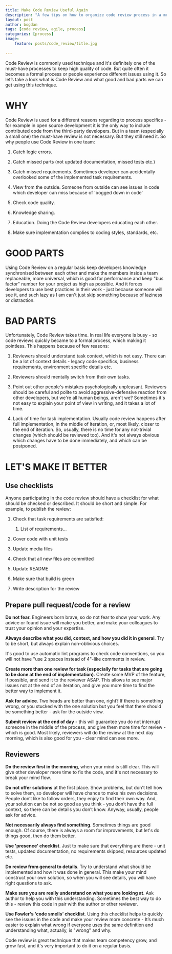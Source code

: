 ```yaml
---
title: Make Code Review Useful Again
description: "A few tips on how to organize code review process in a most effective and less distracting way. "
layout: post
author: bogdan
tags: [code review, agile, process]
categories: [process]
image:
    feature: posts/code_review/title.jpg
    
---
```


Code Review is commonly used technique and it's definitely one of the must-have processes to keep high quality of code. 
But quite often it becomes a formal process or people experience different issues using it. 
So let’s take a look what is Code Review and what good and bad parts we can get using this technique. 

# WHY

Code Review is used for a different reasons regarding to process specifics - for example in open source development it is the only way to include contributed code from the third-party developers. But in a team (especially a small one) the must-have review is not necessary. But they still need it.  So why people use Code Review in one team:

1. Catch logic errors.

2. Catch missed parts (not updated documentation, missed tests etc.) 

3. Catch missed requirements. Sometimes developer can accidentally overlooked some of the implemented task requirements.

4. View from the outside. Someone from outside can see issues in code which developer can miss because of 'bogged down in code'

5. Check code quality.

6. Knowledge sharing. 

7. Education. Doing the Code Review developers educating each other.

8. Make sure implementation complies to coding styles, standards, etc.

<!-- more -->

# GOOD PARTS

Using Code Review on a regular basis keep developers knowledge synchronised between each other and make the members inside a team replaceable, more universal, which is good for performance and keep "bus factor" number for your project as high as possible. And it forces developers to use best practices in their work - just because someone will see it, and such lazy as I am can't just skip something because of laziness or distraction.  

# BAD PARTS

Unfortunately, Code Review takes time. In real life everyone is busy - so code reviews quickly became to a formal process, which making it pointless. This happens because of few reasons: 

1. Reviewers should understand task context, which is not easy. There can be a lot of context details - legacy code specifics, business requirements, environment specific details etc.

2. Reviewers should mentally switch from their own tasks.

3. Point out other people's mistakes psychologically unpleasant. Reviewers should be careful and polite to avoid aggressive-defensive reaction from other developers, but we're all human beings, aren't we? Sometimes it's not easy to explain your point of view in writing, and it takes a lot of time. 

4. Lack of time for task implementation. Usually code review happens after full implementation, in the middle of iteration, or, most likely, closer to the end of iteration. So, usually, there is no time for any not-trivial changes (which should be reviewed too). And it's not always obvious which changes have to be done immediately, and which can be postponed.

# LET'S MAKE IT BETTER

## Use checklists

Anyone participating in the code review should have a checklist for what should be checked or described. It should be short and simple. For example, to publish the review:

1. Check that task requirements are satisfied:

    1. List of requirements...

2. Cover code with unit tests

3. Update media files

4. Check that all new files are committed

5. Update README

6. Make sure that build is green

7. Write description for the review

## Prepare pull request/code for a review

**Do not fear.** Engineers born brave, so do not fear to show your work. Any advice or found issue will make you better, and make your colleagues to trust your opinion and your expertise.

**Always describe what you did, context, and how you did it in general**. Try to be short, but always explain non-oblivious choices. 

It's good to use automatic lint programs to check code conventions, so you will not have "use 2 spaces instead of 4"-like comments in review.

**Create more than one review for task (especially for tasks that are going to be done at the end of implementation)**. Create some MVP of the feature, if possible, and send it to the reviewer ASAP. This allows to see major issues not at the end of an iteration, and give you more time to find the better way to implement it.

**Ask for advice**. Two heads are better than one, right? If there is something wrong, or you stucked with the one solution but you feel that there should be something better - ask for the outside view. 

**Submit review at the end of day** - this will guarantee you do not interrupt someone in the middle of the process, and give them more time for review - which is good. Most likely, reviewers will do the review at the next day morning, which is also good for you - clear mind can see more. 

## Reviewers

**Do the review first in the morning**, when your mind is still clear.  This will give other developer more time to fix the code, and it's not necessary to break your mind flow.

**Do not offer solutions** at the first place. Show problems, but don't tell how to solve them, so developer will have chance to make his own decisions. People don’t like to follow orders, they enjoy to find their own way. And, your solution can be not so good as you think - you don’t have the full context, so there can be details you don’t know. Anyway, usually, people ask for advice. 

**Not necessarily always find something**. Sometimes things are good enough. Of course, there is always a room for improvements, but let's do things good, then do them better. 

 **Use 'presence' checklist**. Just to make sure that everything are there - unit tests, updated documentation, no requirements skipped, resources updated etc.

**Do review from general to details**. Try to understand what should be implemented and how it was done in general. This make your mind construct your own solution, so when you will see details, you will have right questions to ask. 

**Make sure you are really understand on what you are looking at**.  Ask author to help you with this understanding. Sometimes the best way to do this - review this code in pair with the author or other reviewer. 

**Use Fowler's 'code smells’ checklist**. Using this checklist helps to quickly see the issues in the code and make your review more concrete - It’s much easier to explain what wrong if everyone uses the same definition and understanding what, actually, is "wrong" and why. 



Code review is great technique that makes team competency grow, and grow fast, and it's very important to do it on a regular basis. 

